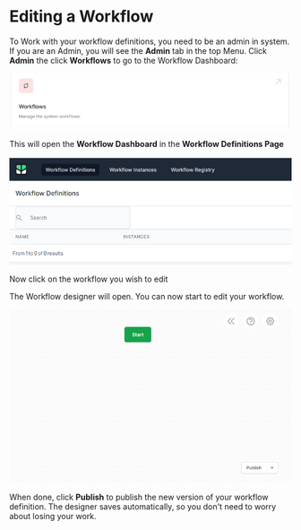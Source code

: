 # Editing a Workflow

To Work with your workflow definitions, you need to be an admin in system. If you are an Admin, you will see the **Admin** tab in the top Menu. Click **Admin** the click **Workflows** to go to the Workflow Dashboard:

![](2023-02-02-09-48-20.png)

This will open the **Workflow Dashboard** in the **Workflow Definitions Page**

![](2023-02-02-09-49-23.png)

Now click on the workflow you wish to edit

The Workflow designer will open. You can now start to edit your workflow.

![](2023-02-02-09-55-25.png)

When done, click **Publish** to publish the new version of your workflow definition. The designer saves automatically, so you don't need to worry about losing your work.